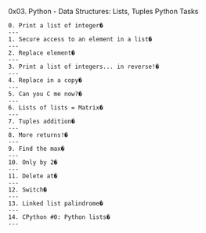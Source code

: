 0x03. Python - Data Structures: Lists, Tuples
Python
Tasks

    0. Print a list of integer�
    ---
    1. Secure access to an element in a list�
    ---
    2. Replace element�
    ---
    3. Print a list of integers... in reverse!�
    ---
    4. Replace in a copy�
    ---
    5. Can you C me now?�
    ---
    6. Lists of lists = Matrix�
    ---
    7. Tuples addition�
    ---
    8. More returns!�
    ---
    9. Find the max�
    ---
    10. Only by 2�
    ---
    11. Delete at�
    ---
    12. Switch�
    ---
    13. Linked list palindrome�
    ---
    14. CPython #0: Python lists�
    --- 
